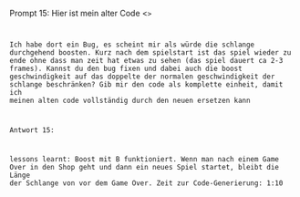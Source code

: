 Prompt 15: Hier ist mein alter Code <<Code it_14>>

Ich habe dort ein Bug, es scheint mir als würde die schlange durchgehend boosten. Kurz nach dem spielstart ist das spiel wieder zu ende ohne dass man zeit hat etwas zu sehen (das spiel dauert ca 2-3 frames).
Kannst du den bug fixen und dabei auch die boost geschwindigkeit auf das doppelte der normalen geschwindigkeit der schlange beschränken?
Gib mir den code als komplette einheit, damit ich meinen alten code vollständig durch den neuen ersetzen kann

Antwort 15: 
 

lessons learnt: Boost mit B funktioniert.
                Wenn man nach einem Game Over in den Shop geht und dann ein neues Spiel startet, bleibt die Länge der Schlange von vor dem Game Over.
Zeit zur Code-Generierung: 1:10